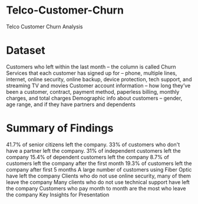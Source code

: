 # Telco-Customer-Churn
Telco Customer Churn Analysis
# Dataset
Customers who left within the last month – the column is called Churn Services that each customer has signed up for – phone, multiple lines, internet, online security, online backup, device protection, tech support, and streaming TV and movies Customer account information – how long they’ve been a customer, contract, payment method, paperless billing, monthly charges, and total charges Demographic info about customers – gender, age range, and if they have partners and dependents

# Summary of Findings
41.7% of senior citizens left the company.
33% of customers who don't have a partner left the company.
31% of independent customers left the company
15.4% of dependent customers left the company
8.7% of customers left the company after the first month
19.3% of customers left the company after first 5 months
A large number of customers using Fiber Optic have left the company
Clients who do not use online security, many of them leave the company
Many clients who do not use technical support have left the company
Customers who pay month to month are the most who leave the company
Key Insights for Presentation
